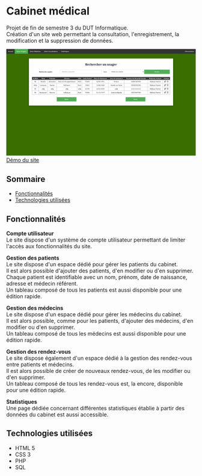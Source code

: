 # Cabinet médical
Projet de fin de semestre 3 du DUT Informatique.  
Création d'un site web permettant la consultation, l'enregistrement, la modification et la suppression de données.  

![assets/images/homepage.png](assets/images/homepage.png) 
[Démo du site](https://dut.minarox.fr/cabinet/)  

## Sommaire
* [Fonctionnalités](https://github.com/dut-informatique/cabinet-medical#fonctionnalités)
* [Technologies utilisées](https://github.com/dut-informatique/cabinet-medical#technologies-utilisées)

## Fonctionnalités
**Compte utilisateur**  
Le site dispose d'un système de compte utilisateur permettant de limiter l'accès aux fonctionnalités du site.  

**Gestion des patients**  
Le site dispose d'un espace dédié pour gérer les patients du cabinet.  
Il est alors possible d'ajouter des patients, d'en modifier ou d'en supprimer.  
Chaque patient est identifiable avec un nom, prénom, date de naissance, adresse et médecin référent.  
Un tableau composé de tous les patients est aussi disponible pour une édition rapide.  

**Gestion des médecins**  
Le site dispose d'un espace dédié pour gérer les médecins du cabinet.  
Il est alors possible, comme pour les patients, d'ajouter des médecins, d'en modifier ou d'en supprimer.  
Un tableau composé de tous les médecins est aussi disponible pour une édition rapide.  

**Gestion des rendez-vous**  
Le site dispose également d'un espace dédié à la gestion des rendez-vous entre patients et médecins.  
Il est alors possible de créer de nouveaux rendez-vous, de les modifier ou d'en supprimer.  
Un tableau composé de tous les rendez-vous est, la encore, disponible pour une édition rapide.  

**Statistiques**  
Une page dédiée concernant différentes statistiques établie à partir des données du cabinet est aussi accessible.  

## Technologies utilisées
* HTML 5
* CSS 3
* PHP
* SQL
